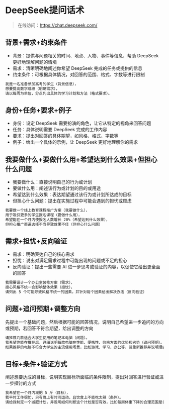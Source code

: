 # DeepSeek提问话术
> 在线访问：https://chat.deepseek.com/

## 背景+需求+约束条件
- 背景：提供与问题相关的时间、地点、人物、事件等信息，帮助 DeepSeek 更好地理解问题的情境
- 需求：清晰明确地阐述你希望 DeepSeek 完成的任务或提供的信息
- 约束条件：可根据具体情况，对回答的范围、格式、字数等进行限制

```html
我是一名准备参加高考的学生（背景信息），
想要提高数学成绩（明确需求），
请以每周为单位，分点列出具体的学习计划和方法（格式要求）。
```

## 身份+任务+要求+例子
- 身份：设定 DeepSeek 需要扮演的角色，让它从特定的视角来回答问题
- 任务：具体说明需要 DeepSeek 完成的工作内容
- 要求：提出对回答的具体期望，如风格、格式、字数等
- 例子：给出一个具体的示例，让 DeepSeek 更好地理解你的需求

## 我要做什么+要做什么用+希望达到什么效果+但担心什么问题
- 我要做什么：直接说明自己的行为或计划
- 要做什么用：阐述该行为或计划的目的或用途
- 希望达到什么效果：表达期望通过该行为或计划所达成的目标
- 但担心什么问题：提出在实施过程中可能会遇到的担忧或顾虑

```html
我要做一个线上教育课程推广方案（我要做什么），
用于吸引更多的学生报名课程（要做什么用），
希望能在一个月内使报名人数增长 20%（希望达到什么效果），
但担心推广渠道选择不当导致效果不佳（但担心什么问题）
```

## 需求+担忧+反向验证
- 需求：明确表达自己的核心需求
- 担忧：说出对满足需求过程中可能出现的问题或不足的担心
- 反向验证：提出一些需要 AI 进一步思考或验证的内容，以促使它给出更全面的回答

```html
我需要设计一个办公室装修方案（需求），
担心风格不统一会影响整体效果（担忧），
请列出 5 个可能导致风格不统一的因素，并针对每个因素给出解决办法（反向验证）
```

## 问题+追问预期+调整方向
先提出一个基础问题，然后根据可能的回答情况，说明自己希望进一步追问的方向或预期，若回答不符合期望，给出调整的方向

```html
请推荐几款适合大学生使用的笔记本电脑（问题）。
我希望你能在推荐后，详细说明每款电脑在性能、便携性、价格方面的优势和劣势（追问预期）。
如果推荐的电脑不符合大学生的主流使用场景，比如游戏、学习、办公等，请重新推荐并说明理由（调整方向）。
```

## 目标+条件+验证方式
阐述想要达成的目标，说明实现目标所面临的条件限制，提出对回答进行验证或进一步探讨的方式

```html
我希望在一个月内减肥 5 斤（目标），
我平时工作很忙，只有晚上有时间运动，且饮食上不能吃太辣（条件）。
请给我制定一个减肥计划，并说明如何判断这个计划是否有效，比如每周体重下降的合理范围是多少，体脂率应该有怎样的变化等（验证方式）。
```